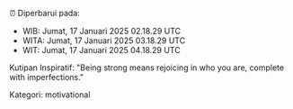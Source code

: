 ⏰ Diperbarui pada:
- WIB: Jumat, 17 Januari 2025 02.18.29 UTC
- WITA: Jumat, 17 Januari 2025 03.18.29 UTC
- WIT: Jumat, 17 Januari 2025 04.18.29 UTC

Kutipan Inspiratif:
"Being strong means rejoicing in who you are, complete with imperfections."


Kategori: motivational


